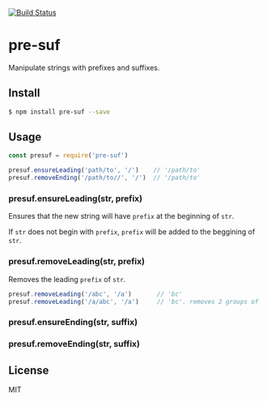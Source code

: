 [![Build Status](https://travis-ci.org/kaelzhang/node-pre-suf.svg?branch=master)](https://travis-ci.org/kaelzhang/node-pre-suf)
<!-- optional appveyor tst
[![Windows Build Status](https://ci.appveyor.com/api/projects/status/github/kaelzhang/node-pre-suf?branch=master&svg=true)](https://ci.appveyor.com/project/kaelzhang/node-pre-suf)
-->
<!-- optional npm version
[![NPM version](https://badge.fury.io/js/pre-suf.svg)](http://badge.fury.io/js/pre-suf)
-->
<!-- optional npm downloads
[![npm module downloads per month](http://img.shields.io/npm/dm/pre-suf.svg)](https://www.npmjs.org/package/pre-suf)
-->
<!-- optional dependency status
[![Dependency Status](https://david-dm.org/kaelzhang/node-pre-suf.svg)](https://david-dm.org/kaelzhang/node-pre-suf)
-->

# pre-suf

Manipulate strings with prefixes and suffixes.

## Install

```sh
$ npm install pre-suf --save
```

## Usage

```js
const presuf = require('pre-suf')

presuf.ensureLeading('path/to', '/')    // '/path/to'
presuf.removeEnding('/path/to//', '/')  // '/path/to'
```

### presuf.ensureLeading(str, prefix)

Ensures that the new string will have `prefix` at the beginning of `str`.

If `str` does not begin with `prefix`, `prefix` will be added to the beggining of `str`.

### presuf.removeLeading(str, prefix)

Removes the leading `prefix` of `str`.

```js
presuf.removeLeading('/abc', '/a')       // 'bc'
presuf.removeLeading('/a/abc', '/a')     // 'bc'. removes 2 groups of '/a'
```

### presuf.ensureEnding(str, suffix)

### presuf.removeEnding(str, suffix)

## License

MIT

